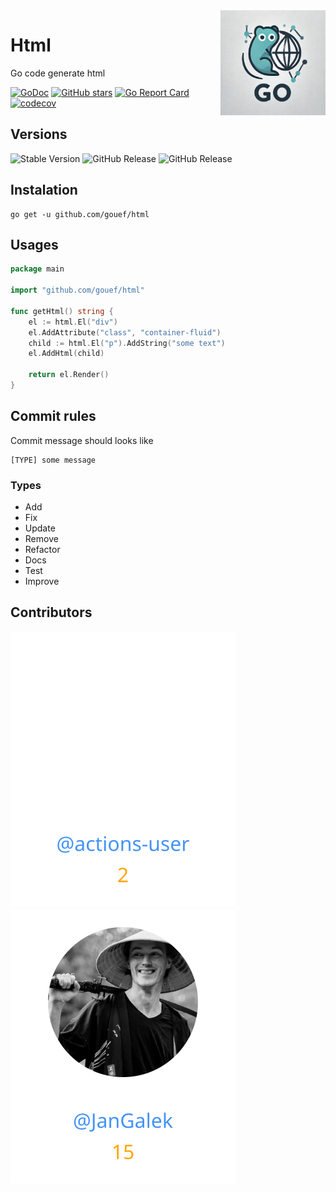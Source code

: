 <img align=right width="168" src="docs/gouef_logo.png">

# Html
Go code generate html

[![GoDoc](https://pkg.go.dev/badge/github.com/gouef/html.svg)](https://pkg.go.dev/github.com/gouef/html)
[![GitHub stars](https://img.shields.io/github/stars/gouef/html?style=social)](https://github.com/gouef/html/stargazers)
[![Go Report Card](https://goreportcard.com/badge/github.com/gouef/html)](https://goreportcard.com/report/github.com/gouef/html)
[![codecov](https://codecov.io/github/gouef/html/branch/main/graph/badge.svg?token=YUG8EMH6Q8)](https://codecov.io/github/gouef/html)

## Versions
![Stable Version](https://img.shields.io/github/v/release/gouef/html?label=Stable&labelColor=green)
![GitHub Release](https://img.shields.io/github/v/release/gouef/html?label=RC&include_prereleases&filter=*rc*&logoSize=diago)
![GitHub Release](https://img.shields.io/github/v/release/gouef/html?label=Beta&include_prereleases&filter=*beta*&logoSize=diago)

## Instalation

```shell
go get -u github.com/gouef/html
```

## Usages

```go
package main

import "github.com/gouef/html"

func getHtml() string {
	el := html.El("div")
	el.AddAttribute("class", "container-fluid")
	child := html.El("p").AddString("some text")
	el.AddHtml(child)
	
	return el.Render()
}
```

## Commit rules
Commit message should looks like
```
[TYPE] some message
```

### Types
 - Add
 - Fix
 - Update
 - Remove
 - Refactor
 - Docs
 - Test
 - Improve

## Contributors

<div>
<span>
  <a href="https://github.com/actions-user"><img src="https://raw.githubusercontent.com/gouef/html/refs/heads/contributors-svg/.github/contributors/actions-user.svg" alt="actions-user" /></a>
</span>
<span>
  <a href="https://github.com/JanGalek"><img src="https://raw.githubusercontent.com/gouef/html/refs/heads/contributors-svg/.github/contributors/JanGalek.svg" alt="JanGalek" /></a>
</span>
</div>

